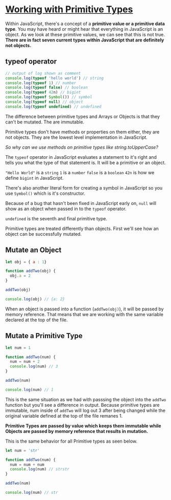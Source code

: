 # [Working with Primitive Types](https://egghead.io/lessons/javascript-working-with-primitive-types)

Within JavaScript, there's a concept of a **primitive value or a primitive data type**. You may have heard or might hear that everything in JavaScript is an object. As we look at these primitive values, we can see that this is not true. **There are in fact seven current types within JavaScript that are definitely not objects.**

## typeof operator

```js
// output of log shown as comment
console.log(typeof 'hello world') // string
console.log(typeof 1) // number
console.log(typeof false) // boolean
console.log(typeof 42n) // bigint
console.log(typeof Symbol()) // symbol
console.log(typeof null) // object
console.log(typeof undefined) // undefined
```

The difference between primitive types and Arrays or Objects is that they can't be mutated. The are immutable.

Primitive types don't have methods or properties on them either, they are not objects. They are the lowest level implementation in JavaScript.

_So why can we use methods on primitive types like string.toUpperCase?_

The `typeof` operator in JavaScript evaluates a statement to it's right and tells you what the type of that statement is. It will be a primitive or an object. 

`"Hello World"` is a `string`
`1` is a `number`
`false` is a `boolean`
`42n` is how we define `bigint` in JavaScript.

There's also another literal form for creating a symbol in JavaScript so you use `Symbol()` which is it's constructor. 

Because of a bug that hasn't been fixed in JavaScript early on, `null` will show as an object when passed in to the `typeof` operator.

`undefined` is the seventh and final primitive type.

Primitive types are treated differently than objects. First we'll see how an object can be successfully mutated.

## Mutate an Object
```js
let obj = { a : 1}

function addTwo(obj) {
  obj.a = 2
}

addTwo(obj)

console.log(obj) // {a: 2}
```

When an object is passed into a function (`addTwo(obj)`), it will be passed by memory reference. That means that we are working with the same variable declared at the top of the file. 

## Mutate a Primitive Type
```js
let num = 1

function addTwo(num) {
  num = num + 2
  console.log(num) // 3
}

addTwo(num)

console.log(num) // 1
```

This is the same situation as we had with passsing the object into the `addTwo` function but you'll see a difference in output. Because primitive types are immutable, num inside of `addTwo` will log out 3 after being changed while the original variable defined at the top of the file remanes 1.

**Primitive Types are passed by value which keeps them immutable while Objects are passed by memory reference that results in mutation.**

This is the same behavior for all Primitive types as seen below.

```js
let num = 'str'

function addTwo(num) {
  num = num + num
  console.log(num) // strstr
}

addTwo(num)

console.log(num) // str
```
